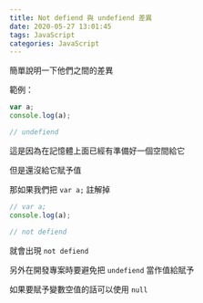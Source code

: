```yaml
---
title: Not defiend 與 undefiend 差異
date: 2020-05-27 13:01:45
tags: JavaScript
categories: JavaScript
---
```


簡單說明一下他們之間的差異

<!-- more -->

範例：

```javascript
var a;
console.log(a);

// undefiend
```

這是因為在記憶體上面已經有準備好一個空間給它

但是還沒給它賦予值

那如果我們把 ```var a;``` 註解掉

```javascript
// var a;
console.log(a);

// not defiend
```
就會出現 ```not defiend```

另外在開發專案時要避免把 ```undefiend``` 當作值給賦予

如果要賦予變數空值的話可以使用 ```null```

